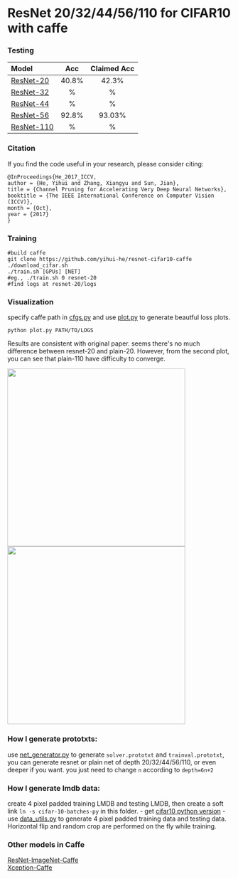 # ResNet 20/32/44/56/110 for CIFAR10 with caffe 
### Testing
| Model                                                                                                    |  Acc | Claimed Acc|
|:---------------------------------------------------------------------------------------------------------|:-----------:|:-------------:|
| [ResNet-20](https://github.com/yihui-he/resnet-cifar10-caffe/releases/download/1.0/resnet-20_iter_60000.caffemodel) | 40.8%       | 42.3%         |
|  [ResNet-32]()  | %       | %         |
|  [ResNet-44]()  | %       | %         |
| [ResNet-56](https://github.com/yihui-he/resnet-cifar10-caffe/releases/download/1.0/resnet-56_iter_64000.caffemodel)  | 92.8%       | 93.03%         |
|  [ResNet-110]()  | %       | %         |

### Citation
If you find the code useful in your research, please consider citing:

    @InProceedings{He_2017_ICCV,
    author = {He, Yihui and Zhang, Xiangyu and Sun, Jian},
    title = {Channel Pruning for Accelerating Very Deep Neural Networks},
    booktitle = {The IEEE International Conference on Computer Vision (ICCV)},
    month = {Oct},
    year = {2017}
    }

### Training
```Shell
#build caffe
git clone https://github.com/yihui-he/resnet-cifar10-caffe
./download_cifar.sh
./train.sh [GPUs] [NET]
#eg., ./train.sh 0 resnet-20
#find logs at resnet-20/logs
```
### Visualization
specify caffe path in [cfgs.py](cfgs.py) and use [plot.py]() to generate beautful loss plots.
```Shell
python plot.py PATH/TO/LOGS
```
Results are consistent with original paper. seems there's no much difference between resnet-20 and plain-20. However, from the second plot, you can see that plain-110 have difficulty to converge.

<p float="left">
  <img src="plots/resnet-20__2016-08-14_00-25-56plain_orth20__2016-08-14_15-34-29.png" width="400" />
  <img src="plots/resnet-110__2016-08-15_10-12-25plain110__2016-08-15_10-11-55.png" width="400" /> 
</p>

### How I generate prototxts:
use [net_generator.py](net_generator.py) to generate `solver.prototxt` and `trainval.prototxt`, you can generate resnet or plain net of depth 20/32/44/56/110, or even deeper if you want. you just need to change `n` according to `depth=6n+2`  

### How I generate lmdb data:
create 4 pixel padded training LMDB and testing LMDB, then create a soft link `ln -s cifar-10-batches-py` in this folder.
    - get [cifar10 python version](https://www.cs.toronto.edu/~kriz/cifar.html)
    - use [data_utils.py](data_utils.py) to generate 4 pixel padded training data and testing data. Horizontal flip and random crop are performed on the fly while training.

### Other models in Caffe
[ResNet-ImageNet-Caffe](https://github.com/yihui-he/resnet-imagenet-caffe)  
[Xception-Caffe](https://github.com/yihui-he/Xception-caffe)  

